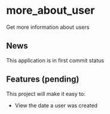 # more_about_user

Get more information about users

## News

This application is in first commit status

## Features (pending)

This project will make it easy to:
* View the date a user was created

